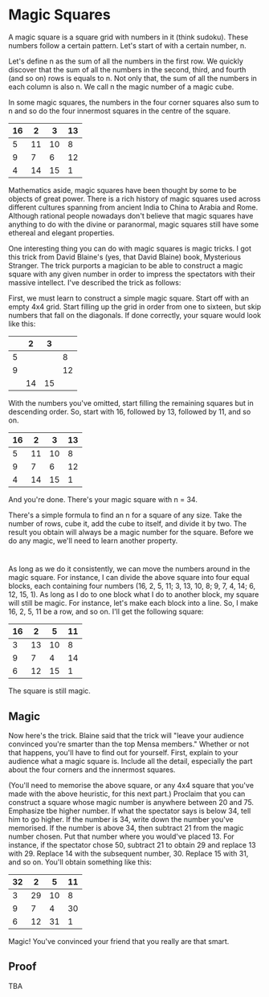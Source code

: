 # Magic Squares

A magic square is a square grid with numbers in it (think sudoku). These numbers follow a certain pattern. Let's start of with a certain number, n.  

Let's define n as the sum of all the numbers in the first row. We quickly discover that the sum of all the numbers in the second, third, and fourth (and so on) rows is equals to n. Not only that, the sum of all the numbers in each column is also n. We call n the magic number of a magic cube. 

In some magic squares, the numbers in the four corner squares also sum to n and so do the four innermost squares in the centre of the square.  

| 16 | 2  | 3  | 13 |
|----|----|----|----|
| 5  | 11 | 10 | 8  |
| 9  | 7  | 6  | 12 |
| 4  | 14 | 15 | 1  |

Mathematics aside, magic squares have been thought by some to be objects of great power. There is a rich history of magic squares used across different cultures spanning from ancient India to China to Arabia and Rome. Although rational people nowadays don't believe that magic squares have anything to do with the divine or paranormal, magic squares still have some ethereal and elegant properties.

One interesting thing you can do with magic squares is magic tricks. I got this trick from David Blaine's (yes, that David Blaine) book, Mysterious Stranger. The trick purports a magician to be able to construct a magic square with any given number in order to impress the spectators with their massive intellect. I've described the trick as follows:

First, we must learn to construct a simple magic square. Start off with an empty 4x4 grid. Start filling up the grid in order from one to sixteen, but skip numbers that fall on the diagonals. If done correctly, your square would look like this:

|   | 2  | 3  |    |
|---|----|----|----|
| 5 |    |    | 8  |
| 9 |    |    | 12 |
|   | 14 | 15 |    |

With the numbers you've omitted, start filling the remaining squares but in descending order. So, start with 16, followed by 13, followed by 11, and so on. 

| 16 | 2  | 3  | 13 |
|----|----|----|----|
| 5  | 11 | 10 | 8  |
| 9  | 7  | 6  | 12 |
| 4  | 14 | 15 | 1  |

And you're done. There's your magic square with n = 34.

There's a simple formula to find an n for a square of any size. Take the number of rows, cube it, add the cube to itself, and divide it by two. The result you obtain will always be a magic number for the square. Before we do any magic, we'll need to learn another property.

#

As long as we do it consistently, we can move the numbers around in the magic square. For instance, I can divide the above square into four equal blocks, each containing four numbers (16, 2, 5, 11; 3, 13, 10, 8; 9, 7, 4, 14; 6, 12, 15, 1). As long as I do to one block what I do to another block, my square will still be magic. For instance, let's make each block into a line. So, I make 16, 2, 5, 11 be a row, and so on. I'll get the following square:

| 16 | 2  | 5  | 11 |
|----|----|----|----|
| 3  | 13 | 10 | 8  |
| 9  | 7  | 4  | 14 |
| 6  | 12 | 15 | 1  |

The square is still magic. 

## Magic
Now here's the trick. Blaine said that the trick will "leave your audience convinced you're smarter than the top Mensa members." Whether or not that happens, you'll have to find out for yourself. First, explain to your audience what a magic square is. Include all the detail, especially the part about the four corners and the innermost squares. 

(You'll need to memorise the above square, or any 4x4 square that you've made with the above heuristic, for this next part.) Proclaim that you can construct a square whose magic number is anywhere between 20 and 75. Emphasize tbe higher number. If what the spectator says is below 34, tell him to go higher. If the number is 34, write down the number you've memorised. If the number is above 34, then subtract 21 from the magic number chosen. Put that number where you would've placed 13. For instance, if the spectator chose 50, subtract 21 to obtain 29 and replace 13 with 29. Replace 14 with the subsequent number, 30. Replace 15 with 31, and so on. You'll obtain something like this:

| 32 | 2  | 5  | 11 |
|----|----|----|----|
| 3  | 29 | 10 | 8  |
| 9  | 7  | 4  | 30 |
| 6  | 12 | 31 | 1  |

Magic! You've convinced your friend that you really are that smart.

## Proof
TBA
